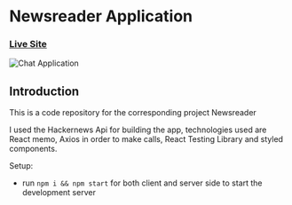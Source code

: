 # Newsreader Application

### [Live Site](https://news-reader-739fe.web.app/)

![Chat Application](https://i.ibb.co/4p9vjKH/Newsreaders.jpg)

## Introduction
This is a code repository for the corresponding project Newsreader 

I used the Hackernews Api for building the app, technologies used are  React memo, Axios in order to make calls, React Testing Library and styled components. 

Setup:
- run ```npm i && npm start``` for both client and server side to start the development server

